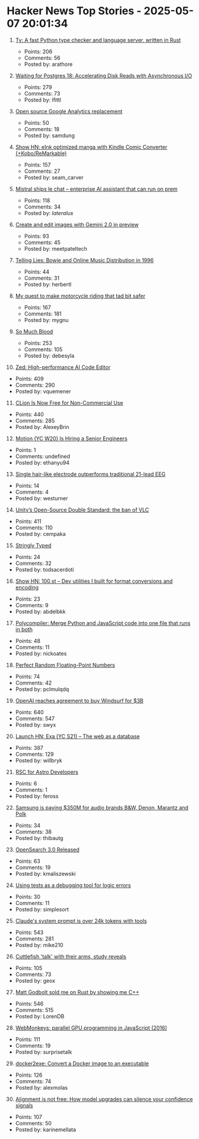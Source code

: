 # Hacker News Top Stories - 2025-05-07 20:01:34

1. [Ty: A fast Python type checker and language server, written in Rust](https://github.com/astral-sh/ty)
   - Points: 206
   - Comments: 56
   - Posted by: arathore

2. [Waiting for Postgres 18: Accelerating Disk Reads with Asynchronous I/O](https://pganalyze.com/blog/postgres-18-async-io)
   - Points: 279
   - Comments: 73
   - Posted by: lfittl

3. [Open source Google Analytics replacement](https://github.com/rybbit-io/rybbit)
   - Points: 50
   - Comments: 18
   - Posted by: samdung

4. [Show HN: eInk optimized manga with Kindle Comic Converter (+Kobo/ReMarkable)](https://github.com/ciromattia/kcc)
   - Points: 157
   - Comments: 27
   - Posted by: seam_carver

5. [Mistral ships le chat – enterprise AI assistant that can run on prem](https://mistral.ai/news/le-chat-enterprise)
   - Points: 118
   - Comments: 34
   - Posted by: _lateralus_

6. [Create and edit images with Gemini 2.0 in preview](https://developers.googleblog.com/en/generate-images-gemini-2-0-flash-preview/)
   - Points: 93
   - Comments: 45
   - Posted by: meetpateltech

7. [Telling Lies: Bowie and Online Music Distribution in 1996](https://cybercultural.com/p/online-music-distribution-1996/)
   - Points: 44
   - Comments: 31
   - Posted by: herbertl

8. [My quest to make motorcycle riding that tad bit safer](https://gill.net.in/posts/my-quest-to-make-motorcycle-riding-safer/)
   - Points: 167
   - Comments: 181
   - Posted by: mygnu

9. [So Much Blood](https://dynomight.net/blood/)
   - Points: 253
   - Comments: 105
   - Posted by: debesyla

10. [Zed: High-performance AI Code Editor](https://zed.dev/blog/fastest-ai-code-editor)
   - Points: 409
   - Comments: 290
   - Posted by: vquemener

11. [CLion Is Now Free for Non-Commercial Use](https://blog.jetbrains.com/clion/2025/05/clion-is-now-free-for-non-commercial-use/)
   - Points: 440
   - Comments: 285
   - Posted by: AlexeyBrin

12. [Motion (YC W20) Is Hiring a Senior Engineers](https://jobs.ashbyhq.com/motion/4f5f6a29-3af0-4d79-99a4-988ff7c5ba05?utm_source=hn)
   - Points: 1
   - Comments: undefined
   - Posted by: ethanyu94

13. [Single hair-like electrode outperforms traditional 21-lead EEG](https://newatlas.com/medical-devices/3d-printed-hairlike-eeg-electrode/)
   - Points: 14
   - Comments: 4
   - Posted by: westurner

14. [Unity’s Open-Source Double Standard: the ban of VLC](https://mfkl.github.io/2024/01/10/unity-double-oss-standards.html)
   - Points: 411
   - Comments: 110
   - Posted by: cempaka

15. [Stringly Typed](https://www.stefanjudis.com/blog/stringly-typed/)
   - Points: 24
   - Comments: 32
   - Posted by: todsacerdoti

16. [Show HN: 100.st – Dev utilities I built for format conversions and encoding](https://100.st)
   - Points: 23
   - Comments: 9
   - Posted by: abdelbkk

17. [Polycompiler: Merge Python and JavaScript code into one file that runs in both](https://github.com/EvanZhouDev/polycompiler)
   - Points: 48
   - Comments: 11
   - Posted by: nickoates

18. [Perfect Random Floating-Point Numbers](https://specbranch.com/posts/fp-rand/)
   - Points: 74
   - Comments: 42
   - Posted by: pclmulqdq

19. [OpenAI reaches agreement to buy Windsurf for $3B](https://www.bloomberg.com/news/articles/2025-05-06/openai-reaches-agreement-to-buy-startup-windsurf-for-3-billion)
   - Points: 640
   - Comments: 547
   - Posted by: swyx

20. [Launch HN: Exa (YC S21) – The web as a database](undefined)
   - Points: 387
   - Comments: 129
   - Posted by: willbryk

21. [RSC for Astro Developers](https://overreacted.io/rsc-for-astro-developers/)
   - Points: 6
   - Comments: 1
   - Posted by: feross

22. [Samsung is paying $350M for audio brands B&W, Denon, Marantz and Polk](https://www.engadget.com/audio/samsung-is-paying-350-million-for-audio-brands-bowers--wilkins-denon-marantz-and-polk-131514754.html)
   - Points: 34
   - Comments: 38
   - Posted by: thibautg

23. [OpenSearch 3.0 Released](https://opensearch.org/blog/opensearch-3-0-enhances-vector-database-performance/)
   - Points: 63
   - Comments: 19
   - Posted by: kmaliszewski

24. [Using tests as a debugging tool for logic errors](https://www.qodo.ai/blog/java-unit-testing-how-to-use-tests-as-a-debugging-tool-for-logic-errors/)
   - Points: 30
   - Comments: 11
   - Posted by: simplesort

25. [Claude's system prompt is over 24k tokens with tools](https://github.com/asgeirtj/system_prompts_leaks/blob/main/claude.txt)
   - Points: 543
   - Comments: 281
   - Posted by: mike210

26. [Cuttlefish 'talk' with their arms, study reveals](https://scienceblog.com/wildscience/2025/05/06/cuttlefish-talk-with-their-arms-study-reveals/)
   - Points: 105
   - Comments: 73
   - Posted by: geox

27. [Matt Godbolt sold me on Rust by showing me C++](https://www.collabora.com/news-and-blog/blog/2025/05/06/matt-godbolt-sold-me-on-rust-by-showing-me-c-plus-plus/)
   - Points: 546
   - Comments: 515
   - Posted by: LorenDB

28. [WebMonkeys: parallel GPU programming in JavaScript (2016)](https://github.com/VictorTaelin/WebMonkeys)
   - Points: 111
   - Comments: 19
   - Posted by: surprisetalk

29. [docker2exe: Convert a Docker image to an executable](https://github.com/rzane/docker2exe)
   - Points: 126
   - Comments: 74
   - Posted by: alexmolas

30. [Alignment is not free: How model upgrades can silence your confidence signals](https://www.variance.co/post/alignment-is-not-free-how-a-model-silenced-our-confidence-signals)
   - Points: 107
   - Comments: 50
   - Posted by: karinemellata

